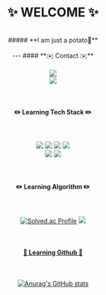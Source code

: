 <div align="center">
 
# ✨ WELCOME ✨
<br/>
##### **I am just a potato🥔**
<br/><br/>
---
#### **✉️ Contact ✉️**
<br/><br/>
<a href = "https://www.instagram.com/jiho__lee_/"><img src="https://img.shields.io/badge/jiho____lee__-F3F5F5?style=flat&logo=instagram&logoColor=000000"/></a>
<br/>
<a href = "https://github.com/JihoLeec"><img src="https://img.shields.io/badge/jiholee.py@gmail.com-F3F5F5?style=flat&logo=Gmail&logoColor=000000"/></a>
<br/><br/><br/>

#### **✏️ Learning Tech Stack ✏️**
<br/><br/>
<a href = "https://github.com/JihoLeec"><img src="https://img.shields.io/badge/C-A8B9CC?style=flat&logo=c&logoColor=000000"/></a>
<a href = "https://github.com/JihoLeec"><img src="https://img.shields.io/badge/C++-00599C?style=flat&logo=cplusplus&logoColor=F3F5F5"/></a>
<a href = "https://github.com/JihoLeec"><img src="https://img.shields.io/badge/JAVA-000000?style=flat&logo=OpenJDK&logoColor=F3F5F5"/></a>
<a href = "https://github.com/JihoLeec"><img src="https://img.shields.io/badge/Python-3776AB?style=flat&logo=python&logoColor=F3F5F5"/></a>
<br/>
<a href = "https://github.com/JihoLeec"><img src="https://img.shields.io/badge/Django-092E20?style=flat&logo=django&logoColor=F3F5F5"/></a>
<a href = "https://github.com/JihoLeec"><img src="https://img.shields.io/badge/HTML5-E34F26?style=flat&logo=html5&logoColor=F3F5F5"/></a>
<br/><br/><br/>

#### **✏️ Learning Algorithm ✏️**
<br/><br/>
[![Solved.ac Profile](http://mazassumnida.wtf/api/v2/generate_badge?boj=dlwlgh0111)](https://solved.ac/dlwlgh0111/)
<a href = "https://solved.ac/profile/dlwlgh0111"><img src="http://mazandi.herokuapp.com/api?handle=dlwlgh0111&theme=(dark)"/>
<br/><br/><br/>

#### **📃 Learning Github 📃**
<br/><br/>
![Anurag's GitHub stats](https://github-readme-stats.vercel.app/api?username=JihoLeec&show_icons=true&theme=dark)
</div>
